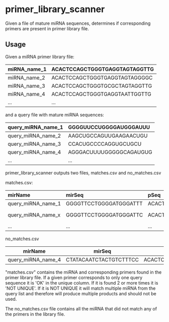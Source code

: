 # primer_library_scanner
Given a file of mature miRNA sequences, determines if corresponding primers are present in primer library file.

## Usage
Given a miRNA primer library file:

| miRNA_name_1   | ACACTCCAGCTGGGTGAGGTAGTAGGTTG |
|:----------|:-------------|
| miRNA_name_2 | ACACTCCAGCTGGGTGAGGTAGTAGGGGC |
| miRNA_name_3 | ACACTCCAGCTGGGTGCGCTAGTAGGTTG |
| miRNA_name_4 | ACACTCCAGCTGGGTGAGGTAATTGGTTG |
| ... | ... |

and a query file with mature miRNA sequences:

| query_miRNA_name_1   | GGGGUUCCUGGGGAUGGGAUUU |
|:----------|:-------------|
| query_miRNA_name_2 | AAGCUGCCAGUUGAAGAACUGU |
| query_miRNA_name_3 | CCACUGCCCCAGGUGCUGCU |
| query_miRNA_name_4 | AGGGACUUUUGGGGGCAGAUGUG |
| ... | ... |

primer_library_scanner outputs two files, matches.csv and no_matches.csv

matches.csv:

| mirName   | mirSeq          | pSeq  | matches  | unique  |
|:----------|:--------------|:---|:---|:---|
| query_miRNA_name_1 | GGGGTTCCTGGGGATGGGATTT | ACACTCCAGCTGGGGGGGTTCCTGGGGAT  | itr-mir-23a  | OK  |
| query_miRNA_name_x | GGGGTTCCTGGGGATGGGATTC | ACACTCCAGCTGGGGGGGTTCCTGGGGAC  | example_primer_x  | NOT UNIQUE  |
| ... | ...     | ...  | ...  | ...  |

no_matches.csv

| mirName   | mirSeq          | pSeq  | matches  |
|----------|--------------|---|---|
| query_miRNA_name_4 | CTATACAATCTACTGTCTTTCC | ACACTCCAGCTGGGCTATACAATCTACTG  |   |

"matches.csv" contains the miRNA and corresponding primers found in the primer library file. If a given primer corresponds to only one query sequence it is 'OK' in the unique column. If it is found 2 or more times it is 'NOT UNIQUE'. If it is NOT UNIQUE it will match multiple miRNA from the query list and therefore will produce multiple products and should not be used.

The no_matches.csv file contains all the miRNA that did not match any of the primers in the library file.
